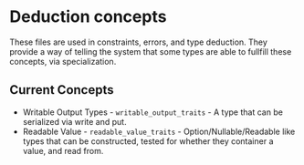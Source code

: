 # Deduction concepts

These files are used in constraints, errors, and type deduction.  They provide a way of telling the system that some types are able to fullfill these concepts, via specialization.

## Current Concepts

  * Writable Output Types - `writable_output_traits` - A type that can be serialized via write and put. 
  * Readable Value - `readable_value_traits` - Option/Nullable/Readable like types that can be constructed, tested for whether they container a value, and read from.